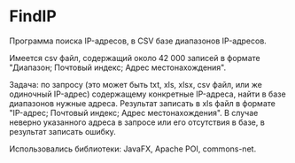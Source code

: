 # FindIP
Программа поиска IP-адресов, в CSV базе диапазонов IP-адресов.

Имеется csv файл, содержащий около 42 000 записей в формате "Диапазон; Почтовый индекс; Адрес местонахождения".

Задача: по запросу (это может быть txt, xls, xlsx, csv файл, или же одиночный IP-адрес) содержащему конкретные IP-адреса, найти в базе диапазонов нужные адреса. Результат записать в xls файл в формате "IP-адрес; Почтовый индекс; Адрес местонахождения". В случае неверно указанного адреса в запросе или его отсутствия в базе, в результат записать ошибку.

Использовались библиотеки: JavaFX, Apache POI, commons-net.
